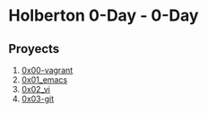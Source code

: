 # Holberton 0-Day - 0-Day

## Proyects

1. [0x00-vagrant](0x00-vagrant)
2. [0x01_emacs](0x01_emacs)
3. [0x02_vi](0x02_vi)
4. [0x03-git](0x03-git)


